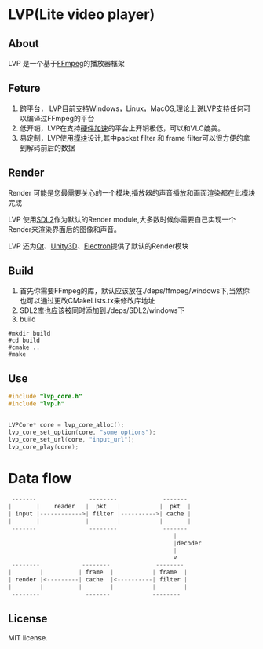 # LVP(Lite video player)

## About
LVP 是一个基于[FFmpeg]("http://ffmpeg.org/")的播放器框架


## Feture
1. 跨平台， LVP目前支持Windows，Linux，MacOS,理论上说LVP支持任何可以编译过FFmpeg的平台 
2. 低开销，LVP在支持[硬件加速](./doc/hwaccel.MD)的平台上开销极低，可以和VLC媲美。
3. 易定制，LVP使用[模块](./doc/module.MD)设计,其中packet filter 和 frame filter可以很方便的拿到解码前后的数据

## Render
Render 可能是您最需要关心的一个模块,播放器的声音播放和画面渲染都在此模块完成

LVP 使用[SDL2](https://www.libsdl.org/)作为默认的Render module,大多数时候你需要自己实现一个Render来渲染界面后的图像和声音。

LVP 还为[Qt](https://qt.io)、[Unity3D](https://unity3d.com)、[Electron](https://electronjs.org)提供了默认的Render模块

## Build
1. 首先你需要FFmpeg的库，默认应该放在./deps/ffmpeg/windows下,当然你也可以通过更改CMakeLists.tx来修改库地址
2. SDL2库也应该被同时添加到./deps/SDL2/windows下
3. build
```shell
#mkdir build
#cd build
#cmake ..
#make
```

## Use
```c 
#include "lvp_core.h"
#include "lvp.h"


LVPCore* core = lvp_core_alloc();
lvp_core_set_option(core, "some options");
lvp_core_set_url(core, "input_url");
lvp_core_play(core);

```

# Data flow
```c
 -------               --------             -------
|       |    reader   |  pkt   |           |  pkt  |
| input |------------>| filter |---------->| cache |
|       |             |        |           |       |
 -------               --------             -------
                                               |
                                               |decoder
                                               |
                                               v
 --------            --------             --------
|        |          | frame  |           | frame  |   
| render |<---------| cache  |<----------| filter |
|        |          |        |           |        |
 --------             -------            --------
```

## License
MIT license.